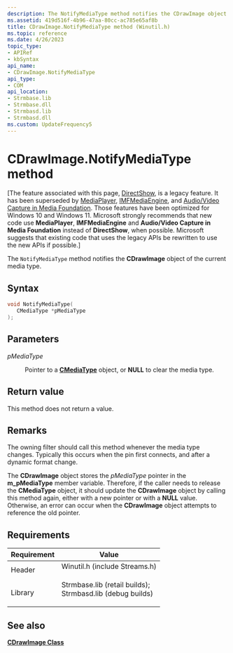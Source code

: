 ```yaml
---
description: The NotifyMediaType method notifies the CDrawImage object of the current media type.
ms.assetid: 419d516f-4b96-47aa-80cc-ac785e65af8b
title: CDrawImage.NotifyMediaType method (Winutil.h)
ms.topic: reference
ms.date: 4/26/2023
topic_type: 
- APIRef
- kbSyntax
api_name: 
- CDrawImage.NotifyMediaType
api_type: 
- COM
api_location: 
- Strmbase.lib
- Strmbase.dll
- Strmbasd.lib
- Strmbasd.dll
ms.custom: UpdateFrequency5
---
```


# CDrawImage.NotifyMediaType method

\[The feature associated with this page, [DirectShow](/windows/win32/directshow/directshow), is a legacy feature. It has been superseded by [MediaPlayer](/uwp/api/Windows.Media.Playback.MediaPlayer), [IMFMediaEngine](/windows/win32/api/mfmediaengine/nn-mfmediaengine-imfmediaengine), and [Audio/Video Capture in Media Foundation](windows/win32/medfound/audio-video-capture-in-media-foundation). Those features have been optimized for Windows 10 and Windows 11. Microsoft strongly recommends that new code use **MediaPlayer**, **IMFMediaEngine** and **Audio/Video Capture in Media Foundation** instead of **DirectShow**, when possible. Microsoft suggests that existing code that uses the legacy APIs be rewritten to use the new APIs if possible.\]

The `NotifyMediaType` method notifies the **CDrawImage** object of the current media type.

## Syntax


```C++
void NotifyMediaType(
   CMediaType *pMediaType
);
```



## Parameters

<dl> <dt>

*pMediaType* 
</dt> <dd>

Pointer to a [**CMediaType**](cmediatype.md) object, or **NULL** to clear the media type.

</dd> </dl>

## Return value

This method does not return a value.

## Remarks

The owning filter should call this method whenever the media type changes. Typically this occurs when the pin first connects, and after a dynamic format change.

The **CDrawImage** object stores the *pMediaType* pointer in the **m\_pMediaType** member variable. Therefore, if the caller needs to release the **CMediaType** object, it should update the **CDrawImage** object by calling this method again, either with a new pointer or with a **NULL** value. Otherwise, an error can occur when the **CDrawImage** object attempts to reference the old pointer.

## Requirements



| Requirement | Value |
|--------------------|--------------------------------------------------------------------------------------------------------------------------------------------------------------------------------------------|
| Header<br/>  | <dl> <dt>Winutil.h (include Streams.h)</dt> </dl>                                                                                   |
| Library<br/> | <dl> <dt>Strmbase.lib (retail builds); </dt> <dt>Strmbasd.lib (debug builds)</dt> </dl> |



## See also

<dl> <dt>

[**CDrawImage Class**](cdrawimage.md)
</dt> </dl>

 

 





